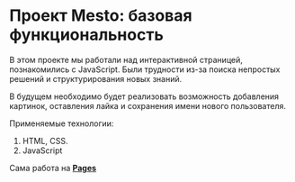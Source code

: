 # Проект Mesto: базовая функциональность

В этом проекте мы работали над интерактивной страницей, познакомились с JavaScript.
Были трудности из-за поиска непростых решений и структурирования новых знаний.

В будущем необходимо будет реализовать возможность добавления картинок,
оставления лайка и сохранения имени нового пользователя.

Применяемые технологии:

1. HTML, CSS.
2. JavaScript

Сама работа на [**Pages**]()
